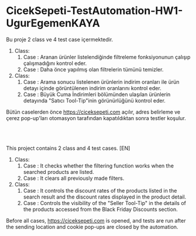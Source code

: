 # CicekSepeti-TestAutomation-HW1-UgurEgemenKAYA

Bu proje 2 class ve 4 test case içermektedir.<br>

1. Class:
    1. Case : Aranan ürünler listelendiğinde filtreleme fonksiyonunun çalışıp çalışmadığını kontrol eder.
    2. Case : Daha önce yapılmış olan filtrelerin tümünü temizler.
2. Class:
    1. Case : Arama sonucu listelenen ürünlerin indirim oranları ile ürün detayı içinde görüntülenen indirim oranlarını kontrol eder.
    2. Case : Büyük Cuma İndirimleri bölümünden ulaşılan ürünlerin detayında "Satıcı Tool-Tip"inin görünürlüğünü kontrol eder.

Bütün caselerden önce https://ciceksepeti.com açılır, adres belirleme ve çerez pop-up'ları otomasyon tarafından kapatıldıktan sonra testler koşulur. <br><br><br><br>


This project contains 2 class and 4 test cases. [EN]<br>

1. Class:
    1. Case : It checks whether the filtering function works when the searched products are listed.
    2. Case : It clears all previously made filters.
2. Class:
    1. Case : It controls the discount rates of the products listed in the search result and the discount rates displayed in the product detail.
    2. Case : Controls the visibility of the "Seller Tool-Tip" in the details of the products accessed from the Black Friday Discounts section. 

Before all cases, https://ciceksepeti.com is opened, and tests are run after the sending location and cookie pop-ups are closed by the automation.
